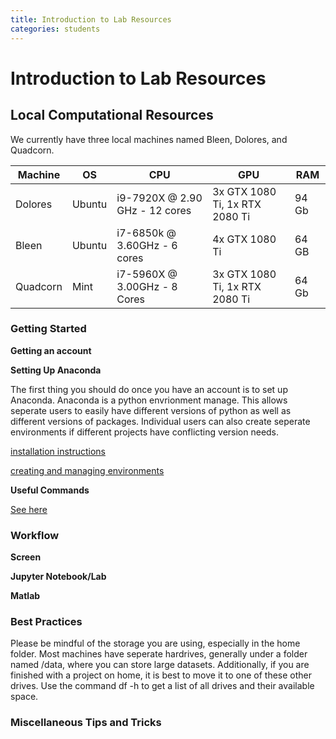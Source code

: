 ```yaml
---
title: Introduction to Lab Resources
categories: students
---
```


# Introduction to Lab Resources

## Local Computational Resources

We currently have three local machines named Bleen, Dolores, and Quadcorn. 

| Machine  | OS     | CPU                            | GPU                            | RAM   |
|----------|--------|--------------------------------|--------------------------------|-------|
| Dolores  | Ubuntu | i9-7920X @ 2.90 GHz - 12 cores | 3x GTX 1080 Ti, 1x RTX 2080 Ti | 94 Gb |
| Bleen    | Ubuntu | i7-6850k @ 3.60GHz - 6 cores   | 4x GTX 1080 Ti                 | 64 GB |
| Quadcorn | Mint   | i7-5960X @ 3.00GHz - 8 Cores   | 3x GTX 1080 Ti, 1x RTX 2080 Ti | 64 Gb |

### Getting Started

**Getting an account**

<TODO>

**Setting Up Anaconda**

The first thing you should do once you have an account is to set up Anaconda. Anaconda is a python envrionment manage. This allows seperate users to easily have different versions of python as well as different versions of packages. Individual users can also create seperate environments if different projects have conflicting version needs. 

[installation instructions](https://docs.anaconda.com/anaconda/install/linux/)

[creating and managing environments](https://docs.conda.io/projects/conda/en/latest/user-guide/tasks/manage-environments.html)

**Useful Commands**

[See here](http://kordinglab.com/2018/09/20/bleen-quadcorn-commands.html)

### Workflow

**Screen**

**Jupyter Notebook/Lab**

**Matlab**

### Best Practices

Please be mindful of the storage you are using, especially in the home folder. Most machines have seperate hardrives, generally under a folder named /data<X>, where you can store large datasets. Additionally, if you are finished with a project on home, it is best to move it to one of these other drives. Use the command
    df -h
to get a list of all drives and their available space.


### Miscellaneous Tips and Tricks

